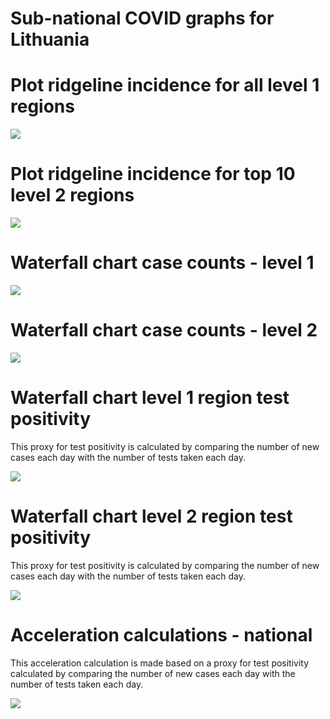 Sub-national COVID graphs for Lithuania
================

# Plot ridgeline incidence for all level 1 regions

![](/covidregionaldatagraphs/images/Lithuania-ridgeline-all-level-1-graphs-1.png)<!-- -->

# Plot ridgeline incidence for top 10 level 2 regions

![](/covidregionaldatagraphs/images/Lithuania-ridgeline-top-ten-level-2-graphs-1.png)<!-- -->

# Waterfall chart case counts - level 1

![](/covidregionaldatagraphs/images/Lithuania-waterfall-case-count-level-1-1.png)<!-- -->

# Waterfall chart case counts - level 2

![](/covidregionaldatagraphs/images/Lithuania-waterfall-case-count-level-2-graph-1.png)<!-- -->

# Waterfall chart level 1 region test positivity

This proxy for test positivity is calculated by comparing the number of
new cases each day with the number of tests taken each day.

![](/covidregionaldatagraphs/images/Lithuania-waterfall-positivity-level-1-graph-1.png)<!-- -->

# Waterfall chart level 2 region test positivity

This proxy for test positivity is calculated by comparing the number of
new cases each day with the number of tests taken each day.

![](/covidregionaldatagraphs/images/Lithuania-waterfall-positivity-level-2-graph-1.png)<!-- -->

# Acceleration calculations - national

This acceleration calculation is made based on a proxy for test
positivity calculated by comparing the number of new cases each day with
the number of tests taken each day.

![](/covidregionaldatagraphs/images/Lithuania-acceleration-national-graphs-1.png)<!-- -->
